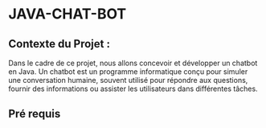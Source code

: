 # JAVA-CHAT-BOT

## Contexte du Projet : 
Dans le cadre de ce projet, nous allons concevoir et développer un chatbot en Java. Un chatbot est un 
programme informatique conçu pour simuler une conversation humaine, souvent utilisé pour répondre 
aux questions, fournir des informations ou assister les utilisateurs dans différentes tâches.

## Pré requis
